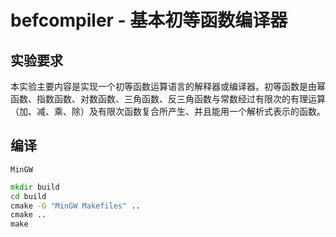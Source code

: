 # befcompiler - 基本初等函数编译器
## 实验要求

本实验主要内容是实现一个初等函数运算语言的解释器或编译器。初等函数是由幂函数、指数函数、对数函数、三角函数、反三角函数与常数经过有限次的有理运算（加、减、乘、除）及有限次函数复合所产生、并且能用一个解析式表示的函数。



## 编译

`MinGW`

~~~cmd
mkdir build
cd build
cmake -G "MinGW Makefiles" ..
cmake ..
make
~~~

